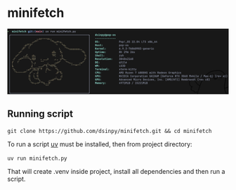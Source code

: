 # minifetch
![Repository service as a [Neofetch]() clone written in python.](assets/output.png)
## Running script
`git clone https://github.com/dsinpy/minifetch.git && cd minifetch`

To run a script [uv]() must be installed, then from project directory:

`uv run minifetch.py`

That will create .venv inside project, install all dependencies and then run a script. 

